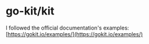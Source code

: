 # go-kit/kit

I followed the official documentation's examples: [https://gokit.io/examples/](https://gokit.io/examples/)
